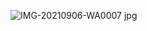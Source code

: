 ![IMG-20210906-WA0007  jpg](https://user-images.githubusercontent.com/99476854/153600307-1cfdc435-b5b3-4428-b8d1-4b5c31d4e86a.jpg)
